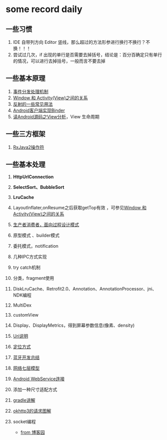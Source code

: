 # some record daily
## 一些习惯
1. IDE 自带列方向 Editor 竖线，那么超过的方法形参进行换行不换行？不换！！！
2. 尝试过几次，if 出现的单行是否需要去掉括号，结论是：百分百确定只有单行的情况，可以进行去掉括号，一般而言不要去掉


## 一些基本原理
1. [事件分发处理机制](https://github.com/MonkHank/RecordOwn/blob/master/mdfiles/readme06.md)  
2. <span id=2>[Window 和 Activity(View)之间的关系](https://github.com/MonkHank/RecordOwn/blob/master/mdfiles/readme07.md)
3. [反射的一些常见用法](https://github.com/MonkHank/RecordOwn/blob/master/mdfiles/readme23.md)
4. [Android客户端实现Binder](https://github.com/MonkHank/RecordOwn/blob/master/mdfiles/readme10.md)
5. [读Android源码之View分析](https://blog.csdn.net/handsome_926/article/details/80053601)，View 生命周期


## 一些三方框架
1. [RxJava2操作符](https://github.com/MonkHank/RecordOwn/blob/master/mdfiles/readme04.md)

## 一些基本处理
1. **HttpUrlConnection**  
2. **SelectSort、BubbleSort**
3. **LruCache**  
5. LayoutInflater,onResume之后获取getTop有效 ，可参见[Window 和 Activity(View)之间的关系](#2)
6. [生产者消费者，面向过程设计模式](https://github.com/MonkHank/RecordOwn/blob/master/mdfiles/readme08.md)

7. 原型模式 、builder模式  
8. 委托模式，notification  
9. 几种IPC方式实现  
11. try catch机制
12. 分类，fragment使用
13. DiskLruCache、Retrofit2.0、Annotation、AnnotationProcessor、jni、NDK编程
14. MultiDex
15. customView
16. Display、DisplayMetrics，得到屏幕参数信息(像素、density)
17. [Uri说明](https://github.com/MonkHank/RecordOwn/blob/master/mdfiles/readme17.md)
18. [定位方式](https://github.com/MonkHank/RecordOwn/blob/master/mdfiles/readme18.md)
19. [蓝牙开发总结](https://github.com/MonkHank/RecordOwn/blob/master/mdfiles/readme19.md)
20. [网络七层模型](https://github.com/MonkHank/RecordOwn/blob/master/mdfiles/readme20.md)
21. [Android WebService连接](https://github.com/MonkHank/RecordOwn/blob/master/mdfiles/readme21.md)
22. 添加一种尺寸适配方式
23. [gradle讲解](https://github.com/MonkHank/HelloGroovy/blob/master/ReadMe.md)
24. [okhttp3的请求图解](https://github.com/MonkHank/RecordOwn/blob/master/mdfiles/readme22.md)
25. socket编程
    - [from 博客园](https://www.cnblogs.com/yiwangzhibujian/p/7107785.html#q1)